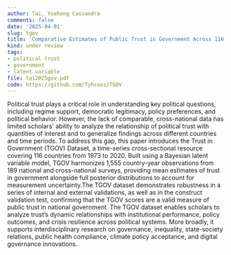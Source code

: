 ```yaml
---
author: Tai, Yuehong Cassandra
comments: false
date: '2025-04-01'
slug: tgov
title: 'Comparative Estimates of Public Trust in Government Across 116 Countries, 1973–2020'
kind: under review
tags:
- political trust
- government
- latent variable
file: tai2025gov.pdf
code: https://github.com/Tyhcass/TGOV
---
```




Political trust plays a critical role in understanding key political questions, including regime support, democratic legitimacy, policy preferences, and political behavior. However, the lack of comparable, cross-national data has limited scholars' ability to analyze the relationship of political trust with quantities of interest and to generalize findings across different countries and time periods. To address this gap, this paper introduces the Trust in Government (TGOV) Dataset, a time-series cross-sectional resource covering 116 countries from 1973 to 2020. Built using a Bayesian latent variable model, TGOV harmonizes 1,555 country-year observations from 189 national and cross-national surveys, providing mean estimates of trust in government alongside full posterior distributions to account for measurement uncertainty.The TGOV dataset demonstrates robustness in a series of internal and external validations, as well as in the construct validation test, confirming that the TGOV scores are a valid measure of public trust in national government. The TGOV dataset enables scholars to analyze trust’s dynamic relationships with institutional performance, policy outcomes, and crisis resilience across political systems. More broadly, it supports interdisciplinary research on governance, inequality, state-society relations, public health compliance, climate policy acceptance, and digital governance innovations.